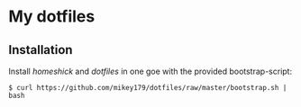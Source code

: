 # My dotfiles

Installation
------------
Install *homeshick* and *dotfiles* in one goe with the provided bootstrap-script:

```
$ curl https://github.com/mikey179/dotfiles/raw/master/bootstrap.sh | bash
```
